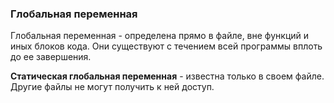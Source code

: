 ### Глобальная переменная
Глобальная переменная - определена прямо в файле, вне функций и иных блоков кода. Они существуют с течением всей программы вплоть до ее завершения.

**Статическая глобальная переменная** - известна только в своем файле. Другие файлы не могут получить к ней доступ.
